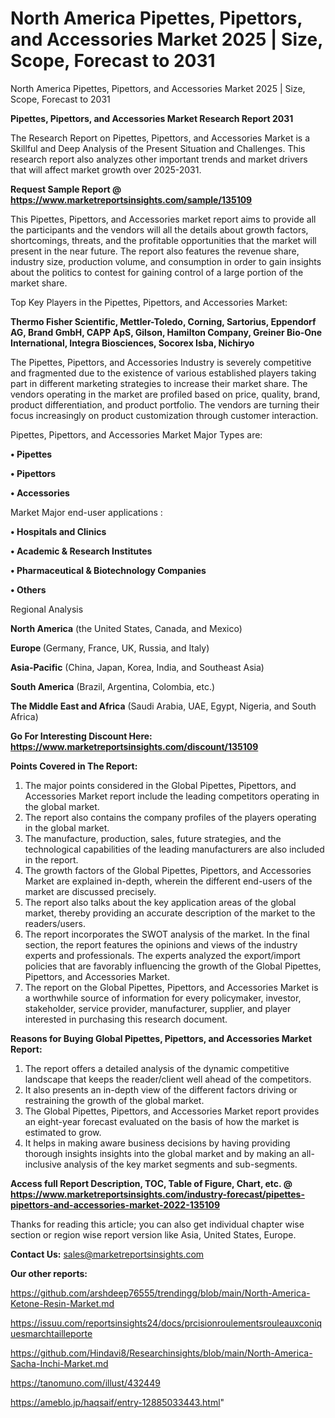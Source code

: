 # North America Pipettes, Pipettors, and Accessories Market 2025 | Size, Scope, Forecast to 2031
North America Pipettes, Pipettors, and Accessories Market 2025 | Size, Scope, Forecast to 2031

<strong>Pipettes, Pipettors, and Accessories Market Research Report 2031</strong>

The Research Report on Pipettes, Pipettors, and Accessories Market is a Skillful and Deep Analysis of the Present Situation and Challenges. This research report also analyzes other important trends and market drivers that will affect market growth over 2025-2031.

<strong>Request Sample Report @ <a href=https://www.marketreportsinsights.com/sample/135109>https://www.marketreportsinsights.com/sample/135109</a></strong>

This Pipettes, Pipettors, and Accessories market report aims to provide all the participants and the vendors will all the details about growth factors, shortcomings, threats, and the profitable opportunities that the market will present in the near future. The report also features the revenue share, industry size, production volume, and consumption in order to gain insights about the politics to contest for gaining control of a large portion of the market share.

Top Key Players in the Pipettes, Pipettors, and Accessories Market:

<strong>Thermo Fisher Scientific, Mettler-Toledo, Corning, Sartorius, Eppendorf AG, Brand GmbH, CAPP ApS, Gilson, Hamilton Company, Greiner Bio-One International, Integra Biosciences, Socorex Isba, Nichiryo</strong>

The Pipettes, Pipettors, and Accessories Industry is severely competitive and fragmented due to the existence of various established players taking part in different marketing strategies to increase their market share. The vendors operating in the market are profiled based on price, quality, brand, product differentiation, and product portfolio. The vendors are turning their focus increasingly on product customization through customer interaction.

Pipettes, Pipettors, and Accessories Market Major Types are:

<strong>• Pipettes

• Pipettors

• Accessories</strong>

Market Major end-user applications :

<strong>• Hospitals and Clinics

• Academic & Research Institutes

• Pharmaceutical & Biotechnology Companies

• Others</strong>

Regional Analysis

</u><strong><b>North America</b></strong> (the United States, Canada, and Mexico)

<strong><b>Europe </b></strong>(Germany, France, UK, Russia, and Italy)

<strong><b>Asia-Pacific</b></strong> (China, Japan, Korea, India, and Southeast Asia)

<strong><b>South America</b></strong> (Brazil, Argentina, Colombia, etc.)

<strong><b>The Middle East and Africa</b></strong> (Saudi Arabia, UAE, Egypt, Nigeria, and South Africa)

<strong>Go For Interesting Discount Here: <a href=https://www.marketreportsinsights.com/discount/135109>https://www.marketreportsinsights.com/discount/135109</a></strong>

<strong>Points Covered in The Report:</strong>
<ol>
  <li>The major points considered in the Global Pipettes, Pipettors, and Accessories Market report include the leading competitors operating in the global market.</li>
  <li>The report also contains the company profiles of the players operating in the global market.</li>
  <li>The manufacture, production, sales, future strategies, and the technological capabilities of the leading manufacturers are also included in the report.</li>
  <li>The growth factors of the Global Pipettes, Pipettors, and Accessories Market are explained in-depth, wherein the different end-users of the market are discussed precisely.</li>
  <li>The report also talks about the key application areas of the global market, thereby providing an accurate description of the market to the readers/users.</li>
  <li>The report incorporates the SWOT analysis of the market. In the final section, the report features the opinions and views of the industry experts and professionals. The experts analyzed the export/import policies that are favorably influencing the growth of the Global Pipettes, Pipettors, and Accessories Market.</li>
  <li>The report on the Global Pipettes, Pipettors, and Accessories Market is a worthwhile source of information for every policymaker, investor, stakeholder, service provider, manufacturer, supplier, and player interested in purchasing this research document.</li>
</ol>
<strong>Reasons for Buying Global Pipettes, Pipettors, and Accessories Market Report:</strong>

<ol>
  <li>The report offers a detailed analysis of the dynamic competitive landscape that keeps the reader/client well ahead of the competitors.</li>
  <li>It also presents an in-depth view of the different factors driving or restraining the growth of the global market.</li>
  <li>The Global Pipettes, Pipettors, and Accessories Market report provides an eight-year forecast evaluated on the basis of how the market is estimated to grow.</li>
  <li>It helps in making aware business decisions by having providing thorough insights insights into the global market and by making an all-inclusive analysis of the key market segments and sub-segments.</li>
</ol>
<strong>Access full Report Description, TOC, Table of Figure, Chart, etc. @ <a href=https://www.marketreportsinsights.com/industry-forecast/pipettes-pipettors-and-accessories-market-2022-135109>https://www.marketreportsinsights.com/industry-forecast/pipettes-pipettors-and-accessories-market-2022-135109</a></strong>


Thanks for reading this article; you can also get individual chapter wise section or region wise report version like Asia, United States, Europe.

<strong>Contact Us:</strong>
sales@marketreportsinsights.com

<strong>Our other reports:</strong>

<a href=https://github.com/arshdeep76555/trendingg/blob/main/North-America-Ketone-Resin-Market.md>https://github.com/arshdeep76555/trendingg/blob/main/North-America-Ketone-Resin-Market.md</a>

<a href=https://issuu.com/reportsinsights24/docs/prcisionroulementsrouleauxconiquesmarchtailleporte>https://issuu.com/reportsinsights24/docs/prcisionroulementsrouleauxconiquesmarchtailleporte</a>

<a href=https://github.com/Hindavi8/Researchinsights/blob/main/North-America-Sacha-Inchi-Market.md>https://github.com/Hindavi8/Researchinsights/blob/main/North-America-Sacha-Inchi-Market.md</a>

<a href=https://tanomuno.com/illust/432449>https://tanomuno.com/illust/432449</a>

<a href=https://ameblo.jp/haqsaif/entry-12885033443.html>https://ameblo.jp/haqsaif/entry-12885033443.html</a>"
